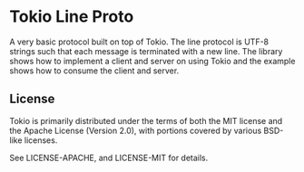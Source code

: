 # Tokio Line Proto

A very basic protocol built on top of Tokio. The line protocol is UTF-8
strings such that each message is terminated with a new line. The
library shows how to implement a client and server on using Tokio and
the example shows how to consume the client and server.

## License

Tokio is primarily distributed under the terms of both the MIT license
and the Apache License (Version 2.0), with portions covered by various
BSD-like licenses.

See LICENSE-APACHE, and LICENSE-MIT for details.
